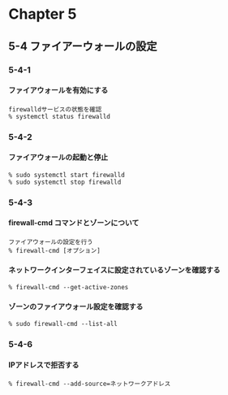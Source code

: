 # Chapter 5

## 5-4 ファイアーウォールの設定

### 5-4-1
#### ファイアウォールを有効にする
```
firewalldサービスの状態を確認
% systemctl status firewalld
```

### 5-4-2
#### ファイアウォールの起動と停止
```
% sudo systemctl start firewalld
% sudo systemctl stop firewalld
```

### 5-4-3

#### firewall-cmd コマンドとゾーンについて
```
ファイアウォールの設定を行う
% firewall-cmd [オプション]
```

#### ネットワークインターフェイスに設定されているゾーンを確認する
```
% firewall-cmd --get-active-zones
```

#### ゾーンのファイアウォール設定を確認する
```
% sudo firewall-cmd --list-all
```

### 5-4-6

#### IPアドレスで拒否する
```
% firewall-cmd --add-source=ネットワークアドレス
```


